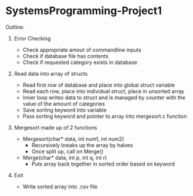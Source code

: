 # SystemsProgramming-Project1

Outline:
1. Error Checking
    - Check appropriate amout of commandline inputs
    - Check if database file has contents
    - Check if requested category exists in database
    
2. Read data into array of structs
    - Read first row of database and place into global struct variable
    - Read each row, place into individual struct, place in unsorted array
    - Inner loop writes data to struct and is managed by counter with the value of the amount of categories
    - Save sorting keyword into variable
    - Pass sorting keyword and pointer to array into mergesort.c function
    
3. Mergesort made up of 2 functions
    - Mergesort(char* data, int num1, int num2)
        - Recursively breaks up the array by halves
        - Once split up, call on Merge()
    - Merge(char* data, int p, int q, int r)
        - Puts array back together in sorted order based on keyword
        
4. Exit
    - Write sorted array into .csv file
